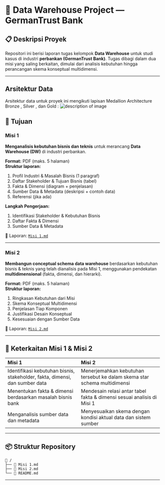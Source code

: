 
# 📖 Data Warehouse Project — GermanTrust Bank

## 📋 Deskripsi Proyek
Repositori ini berisi laporan tugas kelompok **Data Warehouse** untuk studi kasus di industri **perbankan (GermanTrust Bank)**. Tugas dibagi dalam dua misi yang saling berkaitan, dimulai dari analisis kebutuhan hingga perancangan skema konseptual multidimensi.

---
## Arsitektur Data
Arsitektur data untuk proyek ini mengikuti lapisan Medallion Architecture Bronze , Silver , dan Gold :
<img src="https://github.com/user-attachments/assets/e08acdfe-a162-45c3-9ed8-05cb12225c18" alt="description of image">
## 🎯 Tujuan

### Misi 1
**Menganalisis kebutuhan bisnis dan teknis** untuk merancang **Data Warehouse (DW)** di industri perbankan.

**Format:** PDF (maks. 5 halaman)  
**Struktur laporan:**
1. Profil Industri & Masalah Bisnis (1 paragraf)  
2. Daftar Stakeholder & Tujuan Bisnis (tabel)  
3. Fakta & Dimensi (diagram + penjelasan)  
4. Sumber Data & Metadata (deskripsi + contoh data)  
5. Referensi (jika ada)

**Langkah Pengerjaan:**
1. Identifikasi Stakeholder & Kebutuhan Bisnis  
2. Daftar Fakta & Dimensi  
3. Sumber Data & Metadata  

📄 Laporan: [`Misi 1.md`](Misi%201.md)

---

### Misi 2
**Membangun conceptual schema data warehouse** berdasarkan kebutuhan bisnis & teknis yang telah dianalisis pada Misi 1, menggunakan pendekatan **multidimensional** (fakta, dimensi, dan hierarki).

**Format:** PDF (maks. 5 halaman)  
**Struktur laporan:**
1. Ringkasan Kebutuhan dari Misi  
2. Skema Konseptual Multidimensi  
3. Penjelasan Tiap Komponen  
4. Justifikasi Desain Konseptual  
5. Kesesuaian dengan Sumber Data  

📄 Laporan: [`Misi 2.md`](Misi%202.md)

---

## 🔗 Keterkaitan Misi 1 & Misi 2

| Misi 1 | Misi 2 |
|:------------|:------------|
| Identifikasi kebutuhan bisnis, stakeholder, fakta, dimensi, dan sumber data | Menerjemahkan kebutuhan tersebut ke dalam skema star schema multidimensi |
| Menentukan fakta & dimensi berdasarkan masalah bisnis bank | Mendesain relasi antar tabel fakta & dimensi sesuai analisis di Misi 1 |
| Menganalisis sumber data dan metadata | Menyesuaikan skema dengan kondisi aktual data dan sistem sumber |

---

## 📦 Struktur Repository

```
📂 /
├── 📄 Misi 1.md
├── 📄 Misi 2.md
└── 📄 README.md
```

---
